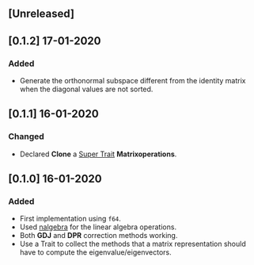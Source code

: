 ## [Unreleased]

## [0.1.2] 17-01-2020

### Added
* Generate the orthonormal subspace different from the identity matrix when the diagonal values are not sorted.

## [0.1.1] 16-01-2020

### Changed
* Declared **Clone** a [Super Trait](https://doc.rust-lang.org/reference/items/traits.html#supertraits) **Matrixoperations**.

## [0.1.0] 16-01-2020

### Added
* First implementation using `f64`.
* Used [nalgebra](https://github.com/rustsim/nalgebra) for the linear algebra operations. 
* Both **GDJ** and **DPR** correction methods working.
* Use a Trait to collect the methods that a matrix representation should have to compute the eigenvalue/eigenvectors.
